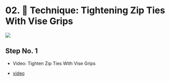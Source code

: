 # 02.  Technique: Tightening Zip Ties With Vise Grips

![](https://d17kynu4zpq5hy.cloudfront.net/igi/imade3d/fK3GpeLuvVOIOcOR.medium)

## Step No. 1
- Video: Tighten Zip Ties With Vise Grips

- [video](https://dozuki-guide-objects.s3.amazonaws.com/igo/video/imade3d/iLv2gZNmkFaB5W1q_MP4_720.mp4)


<span></span>

